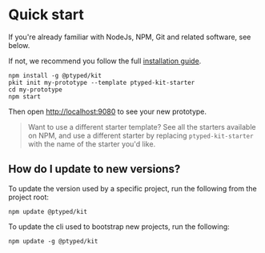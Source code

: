 # Quick start

If you're already familiar with NodeJs, NPM, Git and related software, see below.

If not, we recommend you follow the full [installation guide](./installation.md).

```
npm install -g @ptyped/kit
pkit init my-prototype --template ptyped-kit-starter
cd my-prototype
npm start
```

Then open [http://localhost:9080](http://localhost:9080) to see your new prototype.

> Want to use a different starter template? See all the starters available on NPM, and use a different starter by replacing `ptyped-kit-starter` with the name of the starter you'd like.

## How do I update to new versions?

To update the version used by a specific project, run the following from the project root:

```
npm update @ptyped/kit
```

To update the cli used to bootstrap new projects, run the following:

```
npm update -g @ptyped/kit
```